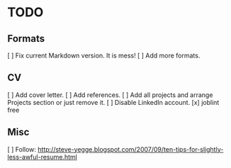 TODO
====

Formats
-------
[ ] Fix current Markdown version. It is mess!
[ ] Add more formats.

CV
--
[ ] Add cover letter.
[ ] Add <real> references.
[ ] Add all projects and arrange Projects section or just remove it.
[ ] Disable LinkedIn account.
[x] joblint free

Misc
----
[ ] Follow: http://steve-yegge.blogspot.com/2007/09/ten-tips-for-slightly-less-awful-resume.html
